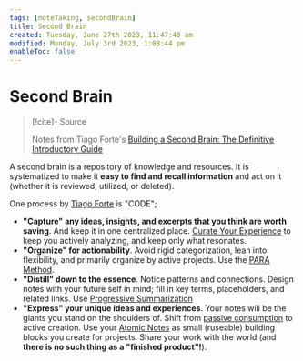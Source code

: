 ```yaml
---
tags: [noteTaking, secondBrain]
title: Second Brain
created: Tuesday, June 27th 2023, 11:47:40 am
modified: Monday, July 3rd 2023, 1:08:44 pm
enableToc: false
---
```

# Second Brain

> [!cite]- Source
> 
> Notes from Tiago Forte's [Building a Second Brain: The Definitive Introductory Guide](https://fortelabs.com/blog/basboverview/)

A second brain is a repository of knowledge and resources. It is systematized to make it **easy to find and recall information** and act on it (whether it is reviewed, utilized, or deleted).

One process by [Tiago Forte](https://fortelabs.com/blog/basboverview/) is "CODE";

- **"Capture" any ideas, insights, and excerpts that you think are worth saving**. And keep it in one centralized place. [Curate Your Experience](Curate%20Your%20Experience.md) to keep you actively analyzing, and keep only what resonates.
- **"Organize" for actionability**. Avoid rigid categorization, lean into flexibility, and primarily organize by active projects. Use the [PARA Method](PARA%20Method.md).
- **"Distill" down to the essence**. Notice patterns and connections. Design notes with your future self in mind; fill in key terms, placeholders, and related links. Use [Progressive Summarization](Progressive%20Summarization.md)
- **"Express" your unique ideas and experiences**. Your notes will be the giants you stand on the shoulders of. Shift from [passive consumption](Curate%20Your%20Experience.md) to active creation. Use your [Atomic Notes](Atomic%20Notes.md) as small (ruseable) building blocks you create for projects. Share your work with the world (and **there is no such thing as a "finished product"!**).
